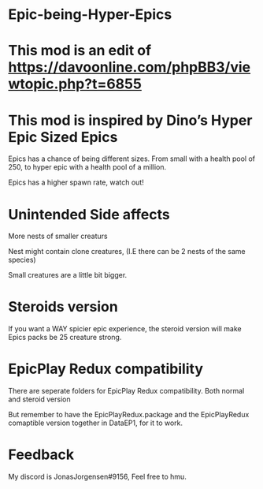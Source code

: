 # Epic-being-Hyper-Epics

# This mod is an edit of https://davoonline.com/phpBB3/viewtopic.php?t=6855 

# This mod is inspired by Dino’s Hyper Epic Sized Epics

Epics has a chance of being different sizes. From small with a health pool of 250, to hyper epic with a health pool of a million.

Epics has a higher spawn rate, watch out!

# Unintended Side affects
More nests of smaller creaturs

Nest might contain clone creatures, (I.E there can be 2 nests of the same species)

Small creatures are a little bit bigger.


# Steroids version

If you want a WAY spicier epic experience, the steroid version will make Epics packs be 25 creature strong.

# EpicPlay Redux compatibility

There are seperate folders for EpicPlay Redux compatibility. Both normal and steroid version 

But remember to have the EpicPlayRedux.package and the EpicPlayRedux comaptible version together in DataEP1, for it to work.  

# Feedback

My discord is JonasJorgensen#9156, Feel free to hmu.

